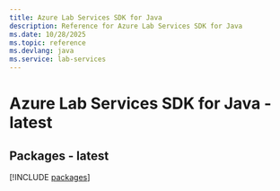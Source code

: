 ```yaml
---
title: Azure Lab Services SDK for Java
description: Reference for Azure Lab Services SDK for Java
ms.date: 10/28/2025
ms.topic: reference
ms.devlang: java
ms.service: lab-services
---
```

# Azure Lab Services SDK for Java - latest
## Packages - latest
[!INCLUDE [packages](lab-services-index.md)]